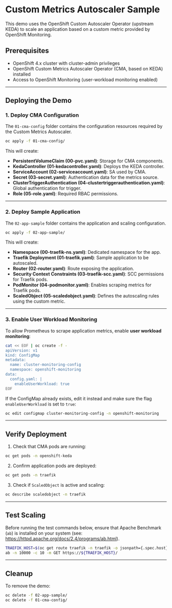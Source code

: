 # Custom Metrics Autoscaler Sample

This demo uses the OpenShift Custom Autoscaler Operator (upstream KEDA) to scale an application based on a custom metric provided by OpenShift Monitoring.

## Prerequisites
- OpenShift 4.x cluster with cluster-admin privileges
- OpenShift Custom Metrics Autoscaler Operator (CMA, based on KEDA) installed
- Access to OpenShift Monitoring (user-workload monitoring enabled)

---

## Deploying the Demo

### 1. Deploy CMA Configuration

The `01-cma-config` folder contains the configuration resources required by the Custom Metrics Autoscaler.

```bash
oc apply -f 01-cma-config/
```

This will create:
- **PersistentVolumeClaim (00-pvc.yaml)**: Storage for CMA components.
- **KedaController (01-kedacontroller.yaml)**: Deploys the KEDA controller.
- **ServiceAccount (02-serviceaccount.yaml)**: SA used by CMA.
- **Secret (03-secret.yaml)**: Authentication data for the metrics source.
- **ClusterTriggerAuthentication (04-clustertriggerauthentication.yaml)**: Global authentication for trigger.
- **Role (05-role.yaml)**: Required RBAC permissions.

---

### 2. Deploy Sample Application

The `02-app-sample` folder contains the application and scaling configuration.

```bash
oc apply -f 02-app-sample/
```

This will create:
- **Namespace (00-traefik-ns.yaml)**: Dedicated namespace for the app.
- **Traefik Deployment (01-traefik.yaml)**: Sample application to be autoscaled.
- **Router (02-router.yaml)**: Route exposing the application.
- **Security Context Constraints (03-traefik-scc.yaml)**: SCC permissions for Traefik pods.
- **PodMonitor (04-podmonitor.yaml)**: Enables scraping metrics for Traefik pods.
- **ScaledObject (05-scaledobject.yaml)**: Defines the autoscaling rules using the custom metric.

---

### 3. Enable User Workload Monitoring

To allow Prometheus to scrape application metrics, enable **user workload monitoring**:

```bash
cat << EOF | oc create -f -
apiVersion: v1
kind: ConfigMap
metadata:
  name: cluster-monitoring-config
  namespace: openshift-monitoring
data:
  config.yaml: |
    enableUserWorkload: true
EOF
```

If the ConfigMap already exists, edit it instead and make sure the flag `enableUserWorkload` is set to `true`:

```bash
oc edit configmap cluster-monitoring-config -n openshift-monitoring
```

---

## Verify Deployment

1. Check that CMA pods are running:

```bash
oc get pods -n openshift-keda
```

2. Confirm application pods are deployed:

```bash
oc get pods -n traefik
```

3. Check if `ScaledObject` is active and scaling:

```bash
oc describe scaledobject -n traefik
```
---

## Test Scaling

Before running the test commands below, ensure that Apache Benchmark (`ab`) is installed on your system (see: https://httpd.apache.org/docs/2.4/programs/ab.html).

```bash
TRAEFIK_HOST=$(oc get route traefik -n traefik -o jsonpath={.spec.host})
ab -n 10000 -c 10 -m GET https://${TRAEFIK_HOST}/
```

---

## Cleanup

To remove the demo:

```bash
oc delete -f 02-app-sample/
oc delete -f 01-cma-config/
```